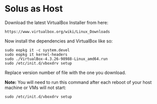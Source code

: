 # Solus as Host
Download the latest VirtualBox Installer from here:
```
https://www.virtualbox.org/wiki/Linux_Downloads
```
Now install the dependencies and VirtualBox like so:
```
sudo eopkg it -c system.devel
sudo eopkg it kernel-headers
sudo ./VirtualBox-4.3.26-98988-Linux_amd64.run
sudo /etc/init.d/vboxdrv setup
```
Replace version number of file with the one you download.

**Note:**
You will need to run this command after each reboot of your host machine or VMs will not start:
```
sudo /etc/init.d/vboxdrv setup
```
